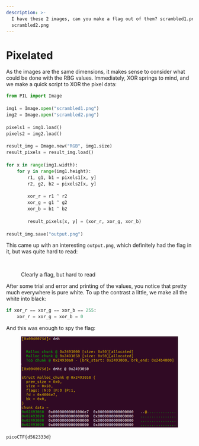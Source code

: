```yaml
---
description: >-
  I have these 2 images, can you make a flag out of them? scrambled1.png
  scrambled2.png
---
```


# Pixelated

As the images are the same dimensions, it makes sense to consider what could be done with the RBG values. Immediately, XOR springs to mind, and we make a quick script to XOR the pixel data:

```python
from PIL import Image

img1 = Image.open("scrambled1.png")
img2 = Image.open("scrambled2.png")

pixels1 = img1.load()
pixels2 = img2.load()

result_img = Image.new("RGB", img1.size)
result_pixels = result_img.load()

for x in range(img1.width):
    for y in range(img1.height):
        r1, g1, b1 = pixels1[x, y]
        r2, g2, b2 = pixels2[x, y]

        xor_r = r1 ^ r2
        xor_g = g1 ^ g2
        xor_b = b1 ^ b2

        result_pixels[x, y] = (xor_r, xor_g, xor_b)

result_img.save("output.png")

```

This came up with an interesting `output.png`, which definitely had the flag in it, but was quite hard to read:

<figure><img src="../../../.gitbook/assets/image (1).png" alt=""><figcaption><p>Clearly a flag, but hard to read</p></figcaption></figure>

After some trial and error and printing of the values, you notice that pretty much everywhere is pure white. To up the contrast a little, we make all the white into black:

```python
if xor_r == xor_g == xor_b == 255:
    xor_r = xor_g = xor_b = 0
```

And this was enough to spy the flag:

<figure><img src="../../../.gitbook/assets/image (2).png" alt=""><figcaption></figcaption></figure>

```
picoCTF{d562333d}
```
